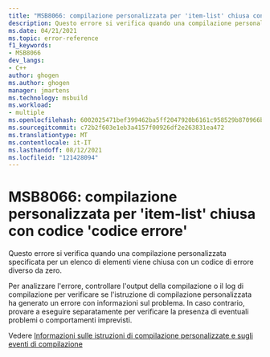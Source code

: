 ```yaml
---
title: "MSB8066: compilazione personalizzata per 'item-list' chiusa con codice 'error'"
description: Questo errore si verifica quando una compilazione personalizzata specificata per un elenco di elementi viene chiusa con un codice di errore diverso da zero.
ms.date: 04/21/2021
ms.topic: error-reference
f1_keywords:
- MSB8066
dev_langs:
- C++
author: ghogen
ms.author: ghogen
manager: jmartens
ms.technology: msbuild
ms.workload:
- multiple
ms.openlocfilehash: 6002025471bef399462ba5ff2047920b6161c958529b870966b7de9d05c6e511
ms.sourcegitcommit: c72b2f603e1eb3a4157f00926df2e263831ea472
ms.translationtype: MT
ms.contentlocale: it-IT
ms.lasthandoff: 08/12/2021
ms.locfileid: "121428094"
---
```

# <a name="msb8066--custom-build-for-item-list-exited-with-code-error-code"></a>MSB8066: compilazione personalizzata per 'item-list' chiusa con codice 'codice errore'

Questo errore si verifica quando una compilazione personalizzata specificata per un elenco di elementi viene chiusa con un codice di errore diverso da zero.

Per analizzare l'errore, controllare l'output della compilazione o il log di compilazione per verificare se l'istruzione di compilazione personalizzata ha generato un errore con informazioni sul problema. In caso contrario, provare a eseguire separatamente per verificare la presenza di eventuali problemi o comportamenti imprevisti.

Vedere [Informazioni sulle istruzioni di compilazione personalizzate e sugli eventi di compilazione](/cpp/build/understanding-custom-build-steps-and-build-events)


